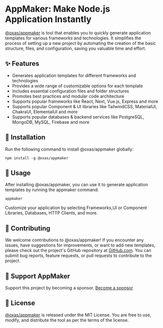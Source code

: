 # AppMaker: Make Node.js Application Instantly

[@oxas/appmaker](https://www.npmjs.com/package/@oxas/appmaker) is tool that enables you to quickly generate application templates for various frameworks and technologies. It simplifies the process of setting up a new project by automating the creation of the basic structure, files, and configuration, saving you valuable time and effort.

## ✨ Features

- Generates application templates for different frameworks and technologies
- Provides a wide range of customizable options for each template
- Includes essential configuration files and folder structures
- Promotes best practices and modular code architecture
- Supports popular frameworks like React, Next, Vue.js, Express and more
- Supports popular Component & UI libraries like TailwindCSS, MaterialUI, ChakraUI, ElementalUI and more
- Supports popular databases & backend services like PostgreSQL, MongoDB, MySQL, Firebase and more

## 💽 Installation

Run the following command to install @oxas/appmaker globally:

```
npm install -g @oxas/appmaker
```

## 🚀 Usage

After installing @oxas/appmaker, you can use it to generate application templates by running the appmaker command:

```
appmaker
```

Customize your application by selecting Frameworks,UI or Component Libraries, Databases, HTTP Clients, and more.

## 🤝 Contributing

We welcome contributions to @oxas/appmaker! If you encounter any issues, have suggestions for improvements, or want to add new templates, please check out the project's GitHub repository at [GitHub.com](https://github.com/oxas/appmaker). You can submit bug reports, feature requests, or pull requests to contribute to the project.

## 💖 Support AppMaker

Support this project by becoming a sponsor. [Become a sponsor](https://github.com/oxas/appmaker/TODO)

## 📄 License

[@oxas/appmaker](https://www.npmjs.com/package/@oxas/appmaker) is released under the MIT License. You are free to use, modify, and distribute the tool as per the terms of the license.
